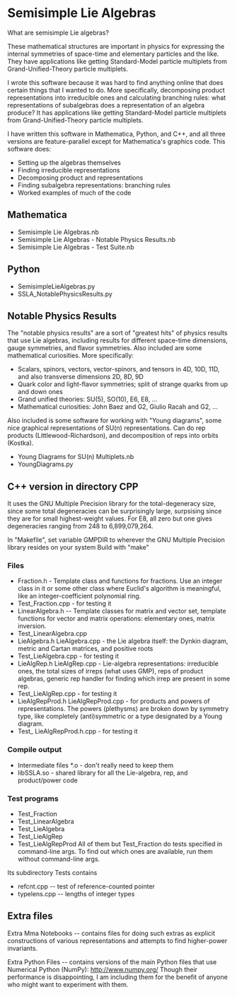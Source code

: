 # Semisimple Lie Algebras

What are semisimple Lie algebras?

These mathematical structures are important in physics for expressing the internal symmetries of space-time and elementary particles and the like. They have applications like getting Standard-Model particle multiplets from Grand-Unified-Theory particle multiplets.

I wrote this software because it was hard to find anything online that does certain things that I wanted to do. More specifically, decomposing product representations into irreducible ones and calculating branching rules: what representations of subalgebras does a representation of an algebra produce? It has applications like getting Standard-Model particle multiplets from Grand-Unified-Theory particle multiplets.

I have written this software in Mathematica, Python, and C++, and all three versions are feature-parallel except for Mathematica's graphics code. This software does:
- Setting up the algebras themselves
- Finding irreducible representations
- Decomposing product and representations
- Finding subalgebra representations: branching rules
- Worked examples of much of the code

## Mathematica
- Semisimple Lie Algebras.nb
- Semisimple Lie Algebras - Notable Physics Results.nb
- Semisimple Lie Algebras - Test Suite.nb

## Python
- SemisimpleLieAlgebras.py
- SSLA_NotablePhysicsResults.py

## Notable Physics Results

The "notable physics results" are a sort of "greatest hits" of physics results that use Lie algebras, including results for different space-time dimensions, gauge symmetries, and flavor symmetries. Also included are some mathematical curiosities. More specifically:
- Scalars, spinors, vectors, vector-spinors, and tensors in 4D, 10D, 11D, and also transverse dimensions 2D, 8D, 9D
- Quark color and light-flavor symmetries; split of strange quarks from up and down ones
- Grand unified theories: SU(5), SO(10), E6, E8, ...
- Mathematical curiosities: John Baez and G2, Giulio Racah and G2, ...

Also included is some software for working with "Young diagrams", some nice graphical representations of SU(n) representations. Can do rep products (Littlewood-Richardson), and decomposition of reps into orbits (Kostka).
- Young Diagrams for SU(n) Multiplets.nb
- YoungDiagrams.py

## C++ version in directory CPP

It uses the GNU Multiple Precision library for the total-degeneracy size, since some total degeneracies can be surprisingly large, surpsising since they are for small highest-weight values. For E8, all zero but one gives degeneracies ranging from 248 to 6,899,079,264.

In "Makefile", set variable GMPDIR to wherever the GNU Multiple Precision library resides on your system
Build with "make"

### Files
- Fraction.h - Template class and functions for fractions. Use an integer class in it or some other class where Euclid's algorithm is meaningful, like an integer-coefficient polynomial ring.
- Test_Fraction.cpp - for testing it
- LinearAlgebra.h -- Template classes for matrix and vector set, template functions for vector and matrix operations: elementary ones, matrix inversion.
- Test_LinearAlgebra.cpp
- LieAlgebra.h LieAlgebra.cpp - the Lie algebra itself: the Dynkin diagram, metric and Cartan matrices, and positive roots
- Test_LieAlgebra.cpp - for testing it
- LieAlgRep.h LieAlgRep.cpp - Lie-algebra representations: irreducible ones, the total sizes of irreps (what uses GMP), reps of product algebras, generic rep handler for finding which irrep are present in some rep.
- Test_LieAlgRep.cpp - for testing it
- LieAlgRepProd.h LieAlgRepProd.cpp - for products and powers of representations. The powers (plethysms) are broken down by symmetry type, like completely (anti)symmetric or a type designated by a Young diagram.
- Test_ LieAlgRepProd.h.cpp - for testing it

### Compile output
- Intermediate files *.o - don't really need to keep them
- libSSLA.so - shared library for all the Lie-algebra, rep, and product/power code

### Test programs
- Test_Fraction
- Test_LinearAlgebra
- Test_LieAlgebra
- Test_LieAlgRep
- Test_LieAlgRepProd
All of them but Test_Fraction do tests specified in command-line args. To find out which ones are available, run them without command-line args.

Its subdirectory Tests contains
- refcnt.cpp -- test of reference-counted pointer
- typelens.cpp -- lengths of integer types

## Extra files

Extra Mma Notebooks -- contains files for doing such extras as explicit constructions of various representations and attempts to find higher-power invariants.

Extra Python Files -- contains versions of the main Python files that use Numerical Python (NumPy): http://www.numpy.org/ Though their performance is disappointing, I am including them for the benefit of anyone who might want to experiment with them.
